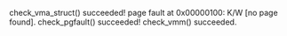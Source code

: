 check_vma_struct() succeeded!
page fault at 0x00000100: K/W [no page found].
check_pgfault() succeeded!
check_vmm() succeeded.

